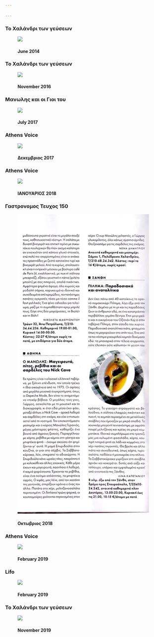 ```yaml
---

---
```




### Το Χαλάνδρι των γεύσεων
<figure>
  <img src="june_2014.jpg">
  <figcaption><h4>June 2014</h4></figcaption>
</figure>

### Το Χαλάνδρι των γεύσεων
<figure>
  <img src="athens_voice_2018.jpg">
  <figcaption><h4>November 2016</h4></figcaption>
</figure>

### Μανωλης και οι Γιοι του
<figure>
  <img src="july_2017.jpg">
  <figcaption><h4>July 2017</h4></figcaption>
</figure>

### Athens Voice 
<figure>
  <img src="athens_voice_2017.jpg">
  <figcaption><h4>Δεκεμβριος 2017</h4></figcaption>
</figure>

### Athens Voice  
<figure>
  <img src="athens_voice_2018.jpg">
  <figcaption><h4>ΙΑΝΟΥΑΡΙΟΣ 2018</h4></figcaption>
</figure>

### Γαστρονομος Τευχος 150 
<figure>
  <img src="gastronomos_18.jpg">
  <figcaption><h4>Οκτωβριος 2018</h4></figcaption>
</figure>

### Athens Voice 
<figure>
  <img src="athens_voice_2019.jpg">
  <figcaption><h4>February 2019</h4></figcaption>
</figure>

### Lifo 
<figure>
  <img src="lifo_2019.jpg">
  <figcaption><h4>February 2019</h4></figcaption>
</figure>

### Το Χαλάνδρι των γεύσεων 
<figure>
  <img src="2018.jpg">
  <figcaption><h4>November 2019</h4></figcaption>
</figure>


